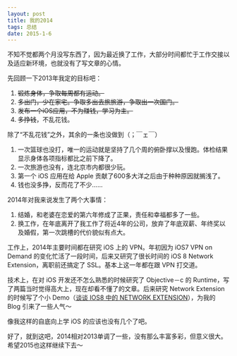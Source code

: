 ```yaml
---
layout: post
title: 我的2014
tags: 总结
date: 2015-1-6
---
```



不知不觉都两个月没写东西了，因为最近换了工作，大部分时间都忙于工作交接以及适应新环境，也就没有了写文章的心情。

先回顾一下2013年我定的目标吧：

1. <s>锻炼身体，争取每周都有运动。</s>
2. <s>多出门，少在家宅。争取多出去旅旅游，争取出一次国门。</s>
3. <s>发布一个iOS应用，不为赚钱，学习为主。</s>
4. <s>多挣钱</s>，不乱花钱。

除了“不乱花钱”之外，其余的一条也没做到（；￣ェ￣）

1. 一次篮球也没打，唯一的运动就是坚持了几个周的俯卧撑以及慢跑。体检结果显示身体各项指标都比之前下降了。
2. 一次旅游也没有，连北京市内都很少玩。
3. 第一个 iOS 应用在给 Apple 贡献了600多大洋之后由于种种原因就搁浅了。
4. 钱也没多挣，反而花了不少……

2014年对我来说发生了两个大事情：

1. 结婚，和老婆在恋爱的第六年修成了正果，责任和幸福都多了一些。
2. 换工作，在年底离开了我工作了将近4年的公司，放弃了年底双薪、年终奖以及婚假，第一次跳槽的代价貌似有点大。

工作上，2014年主要时间都在研究 iOS 上的 VPN。年初因为 iOS7 VPN on Demand 的变化忙活了一段时间，后来又研究了很长时间的 iOS 8 Network Extension，离职前还搞定了 SSL。基本上这一年都在跟 VPN 打交道。

技术上，在对 iOS 开发还不怎么熟悉的时候研究了 Objective－c 的 Runtime，写了两篇当时觉得高大上，现在却看不懂了的文章。后来研究 Network Extension 的时候写了个小 Demo（[谈谈 IOS8 中的 NETWORK EXTENSION](http://blog.zorro.im/posts/iOS8-Network-Extension.html)），为我的 Blog 引来了一些人气～

像我这样的自底向上学 iOS 的应该也没有几个了吧。

好了，就到这吧，2014相对2013单调了一些，没有那么丰富多彩，但意义很大。希望2015也这样继续下去～